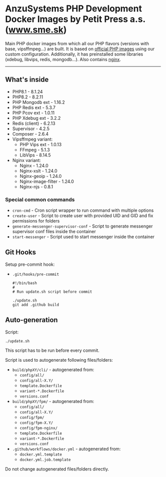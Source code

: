 AnzuSystems PHP Development Docker Images by Petit Press a.s. (www.sme.sk)
=====

Main PHP docker images from which all our PHP flavors (versions with base, vipsffmpeg...) are built. It is based on [official PHP images](https://hub.docker.com/_/php) using our custom configuration.
Additionally, it has preinstalled some libraries (xdebug, libvips, redis, mongodb...). Also contains [nginx](https://nginx.org/).

-----

## What's inside

- PHP8.1 - 8.1.24
- PHP8.2 - 8.2.11
- PHP Mongodb ext - 1.16.2
- PHP Redis ext - 5.3.7
- PHP Pcov ext - 1.0.11
- PHP Xdebug ext - 3.2.2
- Redis (client) - 6.2.13
- Supervisor - 4.2.5
- Composer - 2.6.4
- Vipsffmpeg variant:
  - PHP Vips ext - 1.0.13
  - FFmpeg - 5.1.3
  - LibVips - 8.14.5
- Nginx variant:
  - Nginx - 1.24.0
  - Nginx-xslt - 1.24.0
  - Nginx-geoip - 1.24.0
  - Nginx-image-filter - 1.24.0
  - Nginx-njs - 0.8.1

### Special common commands

- `cron-cmd` - Cron script wrapper to run command with multiple options
- `create-user` - Script to create user with provided UID and GID and fix permissions for folders
- `generate-messenger-supervisor-conf` - Script to generate messenger supervisor conf files inside the container
- `start-messenger` - Script used to start messenger inside the container

## Git Hooks

Setup pre-commit hook:

- `.git/hooks/pre-commit`

      #!/bin/bash
      #
      # Run update.sh script before commit

      ./update.sh
      git add .github build

## Auto-generation

Script:

    ./update.sh

This script has to be run before every commit.

Script is used to autogenerate following files/folders:

- `build/phpXY/cli/` - autogenerated from:
    - `config/all/`
    - `config/all-X.Y/`
    - `template.Dockerfile`
    - `variant-*.Dockerfile`
    - `versions.conf`
- `build/phpXY/fpm/` - autogenerated from:
    - `config/all/`
    - `config/all-X.Y/`
    - `config/fpm/`
    - `config/fpm-X.Y/`
    - `config/fpm-nginx/`
    - `template.Dockerfile`
    - `variant-*.Dockerfile`
    - `versions.conf`
- `.github/workflows/docker.yml` - autogenerated from:
    - `docker.yml.template`
    - `docker.yml.job.template`

Do not change autogenerated files/folders directly.
